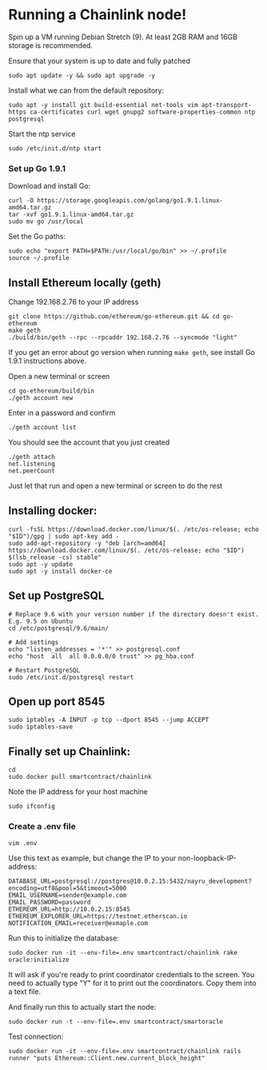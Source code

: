 # Running a Chainlink node!

Spin up a VM running Debian Stretch (9). At least 2GB RAM and 16GB storage is recommended.

Ensure that your system is up to date and fully patched

```script
sudo apt update -y && sudo apt upgrade -y
```

Install what we can from the default repository:

```shell
sudo apt -y install git build-essential net-tools vim apt-transport-https ca-certificates curl wget gnupg2 software-properties-common ntp postgresql
```

Start the ntp service

```shell
sudo /etc/init.d/ntp start
```

### Set up Go 1.9.1

Download and install Go:

```shell
curl -O https://storage.googleapis.com/golang/go1.9.1.linux-amd64.tar.gz
tar -xvf go1.9.1.linux-amd64.tar.gz
sudo mv go /usr/local
```

Set the Go paths:

```shell
sudo echo "export PATH=$PATH:/usr/local/go/bin" >> ~/.profile
source ~/.profile
```

## Install Ethereum locally (geth)

Change 192.168.2.76 to your IP address

```shell
git clone https://github.com/ethereum/go-ethereum.git && cd go-ethereum
make geth
./build/bin/geth --rpc --rpcaddr 192.168.2.76 --syncmode "light"
```

If you get an error about go version when running `make geth`, see install Go 1.9.1 instructions above.

Open a new terminal or screen

```shell
cd go-ethereum/build/bin
./geth account new
```

Enter in a password and confirm

```shell
./geth account list
```

You should see the account that you just created

```shell
./geth attach
net.listening
net.peerCount
```

Just let that run and open a new terminal or screen to do the rest

## Installing docker:

```shell
curl -fsSL https://download.docker.com/linux/$(. /etc/os-release; echo "$ID")/gpg | sudo apt-key add -
sudo add-apt-repository -y "deb [arch=amd64] https://download.docker.com/linux/$(. /etc/os-release; echo "$ID") $(lsb_release -cs) stable"
sudo apt -y update
sudo apt -y install docker-ce
```
 
## Set up PostgreSQL

```shell
# Replace 9.6 with your version number if the directory doesn't exist. E.g. 9.5 on Ubuntu
cd /etc/postgresql/9.6/main/

# Add settings
echo "listen_addresses = '*'" >> postgresql.conf
echo "host  all  all 0.0.0.0/0 trust" >> pg_hba.conf

# Restart PostgreSQL
sudo /etc/init.d/postgresql restart
```

## Open up port 8545

```shell
sudo iptables -A INPUT -p tcp --dport 8545 --jump ACCEPT
sudo iptables-save
```

## Finally set up Chainlink:

```shell
cd
sudo docker pull smartcontract/chainlink
```

Note the IP address for your host machine

```shell
sudo ifconfig
```

### Create a .env file

```shell
vim .env
```

Use this text as example, but change the IP to your non-loopback-IP-address:

```shell
DATABASE_URL=postgresql://postgres@10.0.2.15:5432/nayru_development?encoding=utf8&pool=5&timeout=5000
EMAIL_USERNAME=sender@example.com
EMAIL_PASSWORD=password
ETHEREUM_URL=http://10.0.2.15:8545
ETHEREUM_EXPLORER_URL=https://testnet.etherscan.io
NOTIFICATION_EMAIL=receiver@exmaple.com
```

Run this to initialize the database:

```shell
sudo docker run -it --env-file=.env smartcontract/chainlink rake oracle:initialize
```

It will ask if you're ready to print coordinator credentials to the screen. You need to actually type "Y" for it to print out the coordinators. Copy them into a text file.

And finally run this to actually start the node:

```shell
sudo docker run -t --env-file=.env smartcontract/smartoracle
```

Test connection:

```shell
sudo docker run -it --env-file=.env smartcontract/chainlink rails runner "puts Ethereum::Client.new.current_block_height"
```
